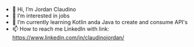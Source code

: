 - 👋 Hi, I’m Jordan Claudino
- 👀 I’m interested in jobs
- 🌱 I’m currently learning Kotlin anda Java to create and consume API's
- 📫 How to reach me LinkedIn with link: https://www.linkedin.com/in/claudinojordan/
